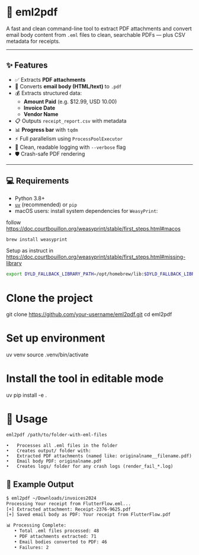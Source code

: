 # 📧 eml2pdf

A fast and clean command-line tool to extract PDF attachments and convert email body content from `.eml` files to clean, searchable PDFs — plus CSV metadata for receipts.

---

## ✨ Features

- ✅ Extracts **PDF attachments**
- 📝 Converts **email body (HTML/text)** to `.pdf`
- 💰 Extracts structured data:
  - **Amount Paid** (e.g. $12.99, USD 10.00)
  - **Invoice Date**
  - **Vendor Name**
- 📋 Outputs `receipt_report.csv` with metadata
- 📊 **Progress bar** with `tqdm`
- ⚡ Full parallelism using `ProcessPoolExecutor`
- 🧼 Clean, readable logging with `--verbose` flag
- 🛡️ Crash-safe PDF rendering

---

## 💻 Requirements

- Python 3.8+
- [`uv`](https://github.com/astral-sh/uv) (recommended) or `pip`
- macOS users: install system dependencies for `WeasyPrint`:

follow https://doc.courtbouillon.org/weasyprint/stable/first_steps.html#macos

```bash
brew install weasyprint
```

Setup as instruct in https://doc.courtbouillon.org/weasyprint/stable/first_steps.html#missing-library

```bash
export DYLD_FALLBACK_LIBRARY_PATH=/opt/homebrew/lib:$DYLD_FALLBACK_LIBRARY_PATH
```

# Clone the project
git clone https://github.com/your-username/eml2pdf.git
cd eml2pdf

# Set up environment
uv venv
source .venv/bin/activate

# Install the tool in editable mode
uv pip install -e .

# 🚀 Usage

```bash
eml2pdf /path/to/folder-with-eml-files
```

	•	Processes all .eml files in the folder
	•	Creates output/ folder with:
	•	Extracted PDF attachments (named like: originalname__filename.pdf)
	•	Email body PDF: originalname.pdf
	•	Creates logs/ folder for any crash logs (render_fail_*.log)

## 📂 Example Output

```bash
$ eml2pdf ~/Downloads/invoices2024
Processing Your receipt from FlutterFlow.eml...
[+] Extracted attachment: Receipt-2376-9625.pdf
[+] Saved email body as PDF: Your receipt from FlutterFlow.pdf

📊 Processing Complete:
   • Total .eml files processed: 48
   • PDF attachments extracted: 71
   • Email bodies converted to PDF: 46
   • Failures: 2
```

